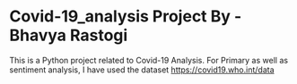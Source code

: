 # Covid-19_analysis Project By -Bhavya Rastogi
This is a Python project related to Covid-19 Analysis.
For Primary as well as sentiment analysis, I have used the dataset https://covid19.who.int/data
